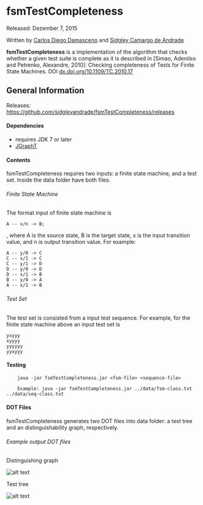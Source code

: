 # fsmTestCompleteness

Released: Dezember 7, 2015

Written by [Carlos Diego Damasceno](mailto:carlos.damasceno08@gmail.com) and [Sidgley Camargo de Andrade](mailto:sidgleyandrade@utfpr.edu.br)

<b>fsmTestCompleteness</b> is a implementation of the algorithm that checks whether a given test suite is complete as it is described in [Simao, Adenilso and Petrenko, Alexandre, 2010]: Checking completeness of Tests for Finite State Machines. DOI <a href="http://dx.doi.org/10.1109/TC.2010.17">dx.doi.org/10.1109/TC.2010.17</a>

## General Information

Releases: https://github.com/sidgleyandrade/fsmTestCompleteness/releases

#### Dependencies

- requires JDK 7 or later
- [JGraphT](http://jgrapht.org/) 

#### Contents

fsmTestCompleteness requires two inputs: a finite state machine, and a test set. Inside the data folder have both files.

###### Finite State Machine

The format input of finite state machine is

	A -- x/n -> B; 
	
, where A is the source state, B is the target state, x is the input transition value, and n is output transition value. For example:

	A -- y/0 -> C
	C -- x/1 -> C
	C -- y/1 -> D
	D -- y/0 -> D
	D -- x/1 -> B
	B -- y/0 -> A
	A -- x/1 -> B 

###### Test Set

The test set is consisted from a input test sequence. For example, for the finite state machine above an input test set is

	yxyyy
	xyyyy
	yyyyyy
	yyxyyy

#### Testing

        java -jar fsmTestCompleteness.jar <fsm-file> <sequence-file>
        
        Example: java -jar fsmTestCompleteness.jar ../data/fsm-class.txt ../data/seq-class.txt

#### DOT Files

fsmTestCompleteness generates two DOT files into data folder: a test tree and an distinguishability graph, respectively.

###### Example output DOT files

Distinguishing graph

![alt text](https://github.com/sidgleyandrade/fsmTestCompleteness/blob/master/fsmTestCompleteness/img/seq-class.graph-dist.png?raw=true "Distinguishing graph") 

Test tree

![alt text](https://github.com/sidgleyandrade/fsmTestCompleteness/blob/master/fsmTestCompleteness/img/seq-class.test-tree.png?raw=true "Test tree")

